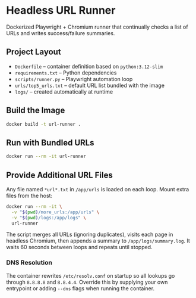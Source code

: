 # Headless URL Runner

Dockerized Playwright + Chromium runner that continually checks a list of URLs and writes success/failure summaries.

## Project Layout
- `Dockerfile` – container definition based on `python:3.12-slim`
- `requirements.txt` – Python dependencies
- `scripts/runner.py` – Playwright automation loop
- `urls/top5_urls.txt` – default URL list bundled with the image
- `logs/` – created automatically at runtime

## Build the Image
```bash
docker build -t url-runner .
```

## Run with Bundled URLs
```bash
docker run --rm -it url-runner
```

## Provide Additional URL Files
Any file named `*url*.txt` in `/app/urls` is loaded on each loop. Mount extra files from the host:
```bash
docker run --rm -it \
  -v "$(pwd)/more_urls:/app/urls" \
  -v "$(pwd)/logs:/app/logs" \
  url-runner
```

The script merges all URLs (ignoring duplicates), visits each page in headless Chromium, then appends a summary to `/app/logs/summary.log`. It waits 60 seconds between loops and repeats until stopped.

### DNS Resolution
The container rewrites `/etc/resolv.conf` on startup so all lookups go through `8.8.8.8` and `8.8.4.4`. Override this by supplying your own entrypoint or adding `--dns` flags when running the container.
